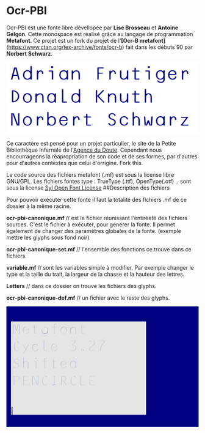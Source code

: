 # Ocr-PBI
Ocr-PBI est une fonte libre dévellopée par **Lise Brosseau** et **Antoine Gelgon**. Cette monospace est réalisé grâce au langage de programmation **Metafont**. Ce projet est un fork du projet de l'**[Ocr-B metafont]**(https://www.ctan.org/tex-archive/fonts/ocr-b) fait dans les débuts 90 par **Norbert Schwarz**.

![Specimen](https://github.com/Antoine-Gelgon/Ocr-PBI/blob/master/screenshot/re.png?raw=true)

Ce caractère est pensé pour un projet particulier, le site de la Petite Bibliothèque Infernale de l'[Agence du Doute](http://agencedudoute.org/). Cependant nous encourrageons la réapropriation de son code et de ses formes, par d'autres pour d'autres contextes que celui d'orrigine. Fork this.

Le code source des fichiers metafont (.mf) est sous la license libre GNU/GPL.
Les fichiers fontes type : TrueType (.ttf), OpenType(.otf) .. sont sous la license [Syl Open Font License](http://scripts.sil.org/cms/scripts/page.php?site_id=nrsi&id=OFL)
##Description des fichiers

Pour pouvoir exécuter cette fonte il faut la totalité des fichiers .mf de ce dossier à la même racine.

**ocr-pbi-canonique.mf** // est le fichier réunissant l'entirèeté des fichiers sources. C'est le fichier à exécuter, pour générer la fonte. Il permet également de changer des paramètres globales de la fonte. (exemple mettre les glyphs sous fond noir)

**ocr-pbi-canonique-set.mf** // l'ensemble des fonctions ce trouve dans ce fichiers.

**variable.mf** // sont les variables simple à modifier. Par exemple changer le type et la taille du trait, la largeur de la chasse et la hauteur des lettres.

**Letters** // dans ce dossier on trouve les fichiers des glyphs.

**ocr-pbi-canonique-def.mf** // un fichier avec le reste des glyphs.





![Specimen](https://github.com/Antoine-Gelgon/Ocr-PBI/raw/master/screenshot/anime/2/recadre/anime-2.gif)
